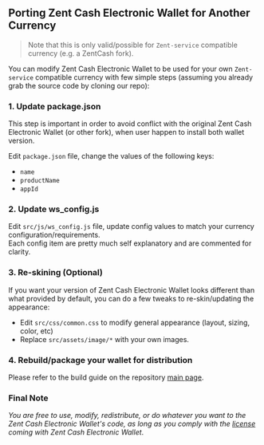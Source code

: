 ## Porting Zent Cash Electronic Wallet for Another Currency

> Note that this is only valid/possible for `Zent-service` compatible currency (e.g. a ZentCash fork).

You can modify Zent Cash Electronic Wallet to be used for your own `Zent-service` compatible currency with few simple steps (assuming you already grab the source code by cloning our repo):

### 1. Update package.json
This step is important in order to avoid conflict with the original Zent Cash Electronic Wallet (or other fork), when user happen to install both wallet version.

Edit `package.json` file, change the values of the following keys:
- `name`
- `productName`
- `appId`

### 2. Update ws_config.js
Edit `src/js/ws_config.js` file, update config values to match your currency configuration/requirements.  
Each config item are pretty much self explanatory and are commented for clarity.

### 3. Re-skining (Optional)
If you want your version of Zent Cash Electronic Wallet looks different than what provided by default, you can do a few tweaks to re-skin/updating the appearance:
- Edit `src/css/common.css` to modify general appearance (layout, sizing, color, etc)
- Replace `src/assets/image/*` with your own images.

### 4. Rebuild/package your wallet for distribution
Please refer to the build guide on the repository [main page](https://github.com/ZentCashFoundation/zentcash-wallet-electronic).

### Final Note
_You are free to use, modify, redistribute, or do whatever you want to the Zent Cash Electronic Wallet's code, as long as you comply with the [license](https://github.com/ZentCashFoundation/zentcash-wallet-electronic/blob/master/LICENSE.md) coming with Zent Cash Electronic Wallet_.
